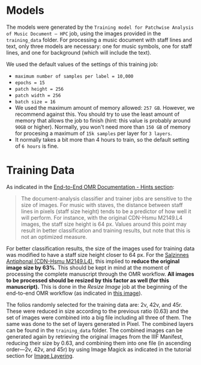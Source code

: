 # Models

The models were generated by the `Training model for Patchwise Analysis of Music Document – HPC` job, 
using the images provided in the `training_data` folder. For processing a music document with staff lines and text,
only three models are necessary: one for music symbols, one for staff lines, and one for background (which will include the text).

We used the default values of the settings of this training job:
- `maximum number of samples per label = 10,000`
- `epochs = 15`
- `patch height = 256`
- `patch width = 256`
- `batch size = 16`
- We used the maximum amount of memory allowed: `257 GB`. However, we recommend against this. 
You should try to use the least amount of memory that allows the job to finish (hint: this value is probably around `90GB` or higher). Normally, you won't need more than `150 GB` of memory for procesing a maximum of `15k samples` per layer for `3 layers`.
- It normally takes a bit more than 4 hours to train, so the default setting of `6 hours` is fine.

# Training Data
As indicated in the [End-to-End OMR Documentation - Hints section](http://ddmal.music.mcgill.ca/e2e-omr-documentation/hints.html#staff-size-height-and-training):
> The document-analysis classifier and trainer jobs are sensitive to the size of images. For music with staves, the distance between staff lines in pixels (staff size height) tends to be a predictor of how well it will perform. For instance, with the original CDN-Hsmu M2149.L4 images, the staff size height is 64 px. Values around this point may result in better classification and training results, but note that this is not an optimized measure.

For better classification results, the size of the images used for training data was modified to have a staff size height closer to 64 px. For the [Salzinnes Antiphonal (CDN-Hsmu M2149.L4)](https://cantus.uwaterloo.ca/source/123723), this implied to **reduce the original image size by 63%**. This should be kept in mind at the moment of processing the complete manuscript through the OMR workflow. **All images to be processed should be resized by this factor as well (for this manuscript).** This is done in the _Resize Image_ job at the beginning of the end-to-end OMR workflow (as indicated in [this image](http://ddmal.music.mcgill.ca/e2e-omr-documentation/hints.html#staff-size-height-and-training)).

The folios randomly selected for the training data are: 2v, 42v, and 45r. These were reduced in size according to the previous ratio (0.63) and the set of images were combined into a big file including all three of them. The same was done to the set of layers generated in Pixel. The combined layers can be found in the `training_data` folder. The combined images can be generated again by retrieving the original images from the IIIF Manifest, reducing their size by 0.63, and combining them into one file (in ascending order—2v, 42v, and 45r) by using Image Magick as indicated in the tutorial section for [Image Layering](http://ddmal.music.mcgill.ca/e2e-omr-documentation/tutorial/document-analysis.html#image-layering).
